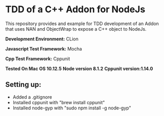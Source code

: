 # TDD of a C++ Addon for NodeJs

This repository provides and example for TDD development
of an Addon that uses NAN and ObjectWrap to expose a C++ 
object to NodeJs.

**Development Environment:** CLion

**Javascript Test Framework:** Mocha

**Cpp Test Framework:** Cppunit

**Tested On Mac OS 10.12.5**
**Node version 8.1.2**
**Cppunit version:1.14.0**


## Setting up:
* Added a .gitignore 
* Installed cppunit with "brew install cppunit"
* Installed node-gyp with "sudo npm install -g node-gyp"
